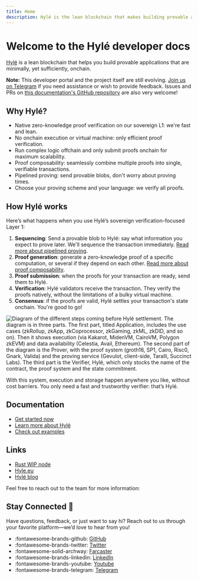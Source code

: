 ```yaml
---
title: Home
description: Hylé is the lean blockchain that makes building provable apps easy. This is your developer documentation.
---
```


# Welcome to the Hylé developer docs

[Hylé](https://hyle.eu/) is a lean blockchain that helps you build provable applications that are minimally, yet sufficiently, onchain.

**Note:** This developer portal and the project itself are still evolving. [Join us on Telegram](https://t.me/hyle_org) if you need assistance or wish to provide feedback. Issues and PRs on [this documentation's GitHub repository](https://github.com/Hyle-org/devhub-hyle) are also very welcome!

## Why Hylé?

- Native zero-knowledge proof verification on our sovereign L1: we're fast and lean.
- No onchain execution or virtual machine: only efficient proof verification.
- Run complex logic offchain and only submit proofs onchain for maximum scalability.
- Proof composability: seamlessly combine multiple proofs into single, verifiable transactions.
- Pipelined proving: send provable blobs, don't worry about proving times.
- Choose your proving scheme and your language: we verify all proofs.

## How Hylé works

Here’s what happens when you use Hylé’s sovereign verification-focused Layer 1:

1. **Sequencing**: Send a provable blob to Hylé: say what information you expect to prove later. We'll sequence the transaction immediately. [Read more about pipelined proving](https://blog.hyle.eu/an-introduction-to-delayed-proving/).
1. **Proof generation**: generate a zero-knowledge proof of a specific computation, or several if they depend on each other. [Read more about proof composability](https://blog.hyle.eu/proof-composability-on-hyle/).
1. **Proof submission**: when the proofs for your transaction are ready, send them to Hylé.
1. **Verification**: Hylé validators receive the transaction. They verify the proofs natively, without the limitations of a bulky virtual machine.
1. **Consensus**: if the proofs are valid, Hylé settles your transaction's state onchain. You're good to go!

![Diagram of the different steps coming before Hylé settlement. The diagram is in three parts. The first part, titled Application, includes the use cases (zkRollup, zkApp, zkCoprocessor, zkGaming, zkML, zkDID, and so on). Then it shows execution (via Kakarot, MidenVM, CairoVM, Polygon zkEVM) and data availability (Celestia, Avail, Ethereum). The second part of the diagram is the Prover, with the proof system (groth16, SP1, Cairo, Risc0, Gnark, Valida) and the proving service (Gevulot, client-side, Taralli, Succinct Labs). The third part is the Verifier, Hylé, which only stocks the name of the contract, the proof system and the state commitment.](../assets/img/main-diagram-large-detailed.png)

With this system, execution and storage happen anywhere you like, without cost barriers. You only need a fast and trustworthy verifier: that’s Hylé.

## Documentation

- [Get started now](developers/getting-started/index.md)
- [Learn more about Hylé](developers/general-doc/index.md)
- [Check out examples](developers/examples/index.md)

## Links

- [Rust WIP node](http://github.com/hyle-org/hyle)
- [Hyle.eu](https://hyle.eu)
- [Hylé blog](https://blog.hyle.eu)

Feel free to reach out to the team for more information:

## Stay Connected 🤝

Have questions, feedback, or just want to say hi? Reach out to us through your favorite platform—we’d love to hear from you!

- :fontawesome-brands-github: [GitHub](https://github.com/Hyle-org)
- :fontawesome-brands-twitter: [Twitter](https://x.com/hyle_org)
- :fontawesome-solid-archway: [Farcaster](https://warpcast.com/hyle-org)
- :fontawesome-brands-linkedin: [LinkedIn](https://www.linkedin.com/company/hyl-/)
- :fontawesome-brands-youtube: [Youtube](https://www.youtube.com/@Hyl%C3%A9-org)
- :fontawesome-brands-telegram: [Telegram](https://t.me/hyle_org)